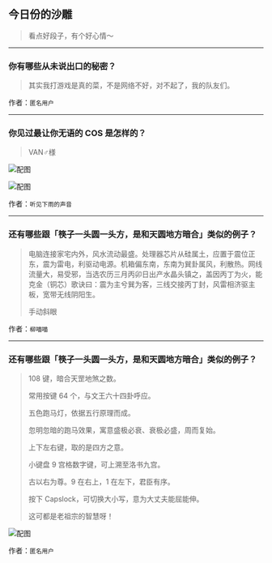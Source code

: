 ## 今日份的沙雕

> 看点好段子，有个好心情～


 
---

### 你有哪些从未说出口的秘密？

> 其实我打游戏是真的菜，不是网络不好，对不起了，我的队友们。


作者：`匿名用户`

---

### 你见过最让你无语的 COS 是怎样的？

> VAN♂様



![配图](http://pic3.zhimg.com/70/3c81bc3c0d571c3545a2d348c8c2d972_b.jpg)



![配图](http://pic3.zhimg.com/70/3bf4768c26e6869fd3daf9e00f0fca52_b.jpg)


作者：`听见下雨的声音`

---

### 还有哪些跟「筷子一头圆一头方，是和天圆地方暗合」类似的例子？

> 电脑连接家宅内外，风水流动最盛。处理器芯片从硅属土，应置于震位正东，震为雷电，利驱动电源。机箱偏东南，东南为巽卦属风，利散热。网线流量大，易受邪，当选农历三月丙卯日出产水晶头镇之，盖因丙丁为火，能克金（铜芯）歌诀曰：震为主兮巽为客，三线交接丙丁封，风雷相济驱主板，宽带无线阴阳生。
> 
> 手动斜眼


作者：`柳喵喵`

---

### 还有哪些跟「筷子一头圆一头方，是和天圆地方暗合」类似的例子？

> 108 键，暗合天罡地煞之数。
> 
> 常用按键 64 个，与文王六十四卦呼应。
> 
> 五色跑马灯，依据五行原理而成。
> 
> 忽明忽暗的跑马效果，寓意盛极必衰、衰极必盛，周而复始。
> 
> 上下左右键，取的是四方之意。
> 
> 小键盘 9 宫格数字键，可上溯至洛书九宫。
> 
> 古以右为尊。9 在右上，1 在左下，君臣有序。
> 
> 按下 Capslock，可切换大小写，意为大丈夫能屈能伸。
> 
> 这可都是老祖宗的智慧呀！



![配图](http://pic1.zhimg.com/70/v2-a86c7c495219944dc55fdb3a7294e274_b.jpg)


作者：`匿名用户`